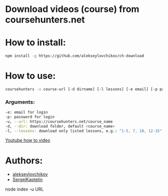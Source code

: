 # Download videos (course) from coursehunters.net

# How to install:

```sh
npm install -g https://github.com/alekseylovchikov/ch-download
```

# How to use:

```sh
coursehunters -u course-url [-d dirname] [-l lessons] [-e email] [-p password]
```

### Arguments:

```sh
-e: email for login
-p: password for login
-u, --url: https://coursehunters.net/course_name
-d, --dir: download folder, default <course_name>
-l, --lessons: download only listed lessons, e.g.: "1-5, 7, 10, 12-15" or 3-7,9,11,15-20
```

[Youtube how to video](https://www.youtube.com/watch?v=IeyUGMTyBdo)

# Authors:

* [alekseylovchikov](https://github.com/alekseylovchikov)
* [SergeiKaptelin](https://github.com/SergeiKaptelin)


node index -u URL
